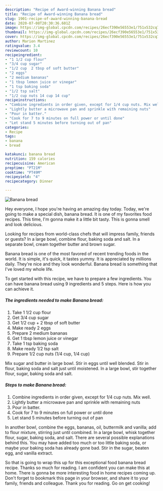 ```yaml
---
description: "Recipe of Award-winning Banana bread"
title: "Recipe of Award-winning Banana bread"
slug: 1901-recipe-of-award-winning-banana-bread
date: 2020-07-08T20:30:36.601Z
image: https://img-global.cpcdn.com/recipes/26ecf390e56553e1/751x532cq70/banana-bread-recipe-main-photo.jpg
thumbnail: https://img-global.cpcdn.com/recipes/26ecf390e56553e1/751x532cq70/banana-bread-recipe-main-photo.jpg
cover: https://img-global.cpcdn.com/recipes/26ecf390e56553e1/751x532cq70/banana-bread-recipe-main-photo.jpg
author: Marion Martinez
ratingvalue: 3.4
reviewcount: 10
recipeingredient:
- "1 1/2 cup flour"
- "3/4 cup sugar"
- "1/2 cup  2 tbsp of soft butter"
- "2 eggs"
- "2 medium bananas"
- "1 tbsp lemon juice or vinegar"
- "1 tsp baking soda"
- "1/2 tsp salt"
- "1/2 cup nuts 14 cup 14 cup"
recipeinstructions:
- "Combine ingredients in order given, except for 1/4 cup nuts. Mix well."
- "Lightly butter a microwave pan and sprinkle with remaining nuts"
- "Pour in batter."
- "Cook for 7 to 9 minutes on full power or until done"
- "Let stand 5 minutes before turning out of pan"
categories:
- Recipe
tags:
- banana
- bread

katakunci: banana bread 
nutrition: 159 calories
recipecuisine: American
preptime: "PT21M"
cooktime: "PT49M"
recipeyield: "4"
recipecategory: Dinner

---
```



![Banana bread](https://img-global.cpcdn.com/recipes/26ecf390e56553e1/751x532cq70/banana-bread-recipe-main-photo.jpg)

Hey everyone, I hope you're having an amazing day today. Today, we're going to make a special dish, banana bread. It is one of my favorites food recipes. This time, I'm gonna make it a little bit tasty. This is gonna smell and look delicious.

Looking for recipes from world-class chefs that will impress family, friends or guests? In a large bowl, combine flour, baking soda and salt. In a separate bowl, cream together butter and brown sugar.

Banana bread is one of the most favored of recent trending foods in the world. It is simple, it's quick, it tastes yummy. It is appreciated by millions daily. They're nice and they look wonderful. Banana bread is something that I've loved my whole life.


To get started with this recipe, we have to prepare a few ingredients. You can have banana bread using 9 ingredients and 5 steps. Here is how you can achieve it.

<!--inarticleads1-->

##### The ingredients needed to make Banana bread:

1. Take 1 1/2 cup flour
1. Get 3/4 cup sugar
1. Get 1/2 cup + 2 tbsp of soft butter
1. Make ready 2 eggs
1. Prepare 2 medium bananas
1. Get 1 tbsp lemon juice or vinegar
1. Take 1 tsp baking soda
1. Make ready 1/2 tsp salt
1. Prepare 1/2 cup nuts (1/4 cup, 1/4 cup)


Mix sugar and butter in large bowl. Stir in eggs until well blended. Stir in flour, baking soda and salt just until moistened. In a large bowl, stir together flour, sugar, baking soda and salt. 

<!--inarticleads2-->

##### Steps to make Banana bread:

1. Combine ingredients in order given, except for 1/4 cup nuts. Mix well.
1. Lightly butter a microwave pan and sprinkle with remaining nuts
1. Pour in batter.
1. Cook for 7 to 9 minutes on full power or until done
1. Let stand 5 minutes before turning out of pan


In another bowl, combine the eggs, bananas, oil, buttermilk and vanilla; add to flour mixture, stirring just until combined. In a large bowl, whisk together flour, sugar, baking soda, and salt. There are several possible explanations behind this. You may have added too much or too little baking soda, or maybe your baking soda has already gone bad. Stir in the sugar, beaten egg, and vanilla extract. 

So that is going to wrap this up for this exceptional food banana bread recipe. Thanks so much for reading. I am confident you can make this at home. There is gonna be more interesting food in home recipes coming up. Don't forget to bookmark this page in your browser, and share it to your family, friends and colleague. Thank you for reading. Go on get cooking!
